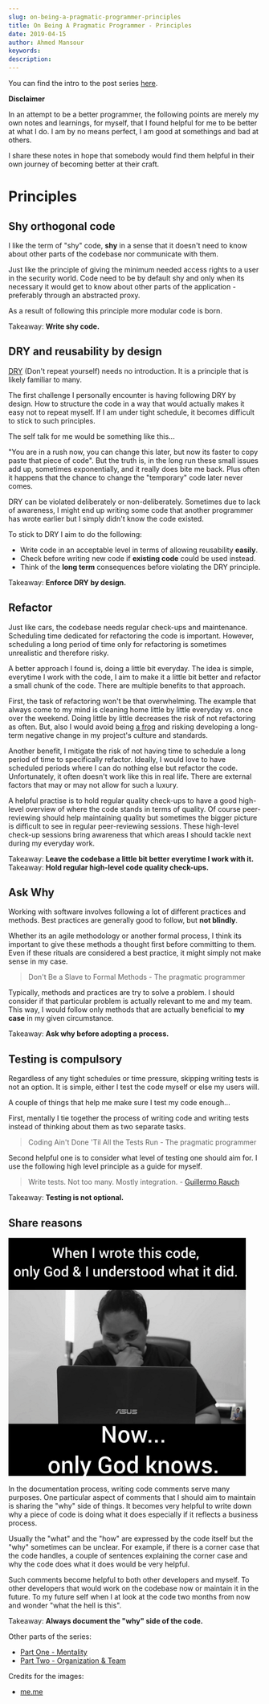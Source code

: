 ```yaml
---
slug: on-being-a-pragmatic-programmer-principles
title: On Being A Pragmatic Programmer - Principles
date: 2019-04-15
author: Ahmed Mansour
keywords:
description:
---
```


You can find the intro to the post series [here](/on-being-a-pragmatic-programmer-intro).

**Disclaimer**

In an attempt to be a better programmer, the following points are merely my own notes and learnings, for myself, that I found helpful for me to be better at what I do. I am by no means perfect, I am good at somethings and bad at others.

I share these notes in hope that somebody would find them helpful in their own journey of becoming better at their craft.

# Principles

## Shy orthogonal code

I like the term of "shy" code, **shy** in a sense that it doesn't need to know about other parts of the codebase nor communicate with them.

Just like the principle of giving the minimum needed access rights to a user in the security world. Code need to be by default shy and only when its necessary it would get to know about other parts of the application - preferably through an abstracted proxy.

As a result of following this principle more modular code is born.

Takeaway: **Write shy code.**

## DRY and reusability by design

[DRY](https://en.wikipedia.org/wiki/Don%27t_repeat_yourself) (Don't repeat yourself) needs no introduction. It is a principle that is likely familiar to many.

The first challenge I personally encounter is having following DRY by design. How to structure the code in a way that would actually makes it easy not to repeat myself. If I am under tight schedule, it becomes difficult to stick to such principles.

The self talk for me would be something like this...

"You are in a rush now, you can change this later, but now its faster to copy paste that piece of code". But the truth is, in the long run these small issues add up, sometimes exponentially, and it really does bite me back. Plus often it happens that the chance to change the "temporary" code later never comes.

DRY can be violated deliberately or non-deliberately. Sometimes due to lack of awareness, I might end up writing some code that another programmer has wrote earlier but I simply didn't know the code existed.

To stick to DRY I aim to do the following:

- Write code in an acceptable level in terms of allowing reusability **easily**.
- Check before writing new code if **existing code** could be used instead.
- Think of the **long term** consequences before violating the DRY principle.

Takeaway: **Enforce DRY by design.**

## Refactor

Just like cars, the codebase needs regular check-ups and maintenance. Scheduling time dedicated for refactoring the code is important. However, scheduling a long period of time only for refactoring is sometimes unrealistic and therefore risky.

A better approach I found is, doing a little bit everyday. The idea is simple, everytime I work with the code, I aim to make it a little bit better and refactor a small chunk of the code. There are multiple benefits to that approach.

First, the task of refactoring won't be that overwhelming. The example that always come to my mind is cleaning home little by little everyday vs. once over the weekend. Doing little by little decreases the risk of not refactoring as often. But, also I would avoid being [a frog](/on-being-a-pragmatic-programmer-organization-and-team#frog) and risking developing a long-term negative change in my project's culture and standards.

Another benefit, I mitigate the risk of not having time to schedule a long period of time to specifically refactor. Ideally, I would love to have scheduled periods where I can do nothing else but refactor the code. Unfortunately, it often doesn't work like this in real life. There are external factors that may or may not allow for such a luxury.

A helpful practise is to hold regular quality check-ups to have a good high-level overview of where the code stands in terms of quality. Of course peer-reviewing should help maintaining quality but sometimes the bigger picture is difficult to see in regular peer-reviewing sessions. These high-level check-up sessions bring awareness that which areas I should tackle next during my everyday work.

Takeaway: **Leave the codebase a little bit better everytime I work with it.**
Takeaway: **Hold regular high-level code quality check-ups.**

## Ask Why

Working with software involves following a lot of different practices and methods. Best practices are generally good to follow, but **not blindly**.

Whether its an agile methodology or another formal process, I think its important to give these methods a thought first before committing to them. Even if these rituals are considered a best practice, it might simply not make sense in my case.

> Don't Be a Slave to Formal Methods - The pragmatic programmer

Typically, methods and practices are try to solve a problem. I should consider if that particular problem is actually relevant to me and my team. This way, I would follow only methods that are actually beneficial to **my case** in my given circumstance.

Takeaway: **Ask why before adopting a process.**

## Testing is compulsory

Regardless of any tight schedules or time pressure, skipping writing tests is not an option. It is simple, either I test the code myself or else my users will.

A couple of things that help me make sure I test my code enough...

First, mentally I tie together the process of writing code and writing tests instead of thinking about them as two separate tasks.

> Coding Ain't Done 'Til All the Tests Run - The pragmatic programmer

Second helpful one is to consider what level of testing one should aim for. I use the following high level principle as a guide for myself.

> Write tests. Not too many. Mostly integration. - [Guillermo Rauch](https://twitter.com/rauchg)

Takeaway: **Testing is not optional.**

## Share reasons

![I don't remember what this piece of code does anymore.](image7.png)

In the documentation process, writing code comments serve many purposes. One particular aspect of comments that I should aim to maintain is sharing the "why" side of things. It becomes very helpful to write down why a piece of code is doing what it does especially if it reflects a business process.

Usually the "what" and the "how" are expressed by the code itself but the "why" sometimes can be unclear. For example, if there is a corner case that the code handles, a couple of sentences explaining the corner case and why the code does what it does would be very helpful.

Such comments become helpful to both other developers and myself. To other developers that would work on the codebase now or maintain it in the future. To my future self when I at look at the code two months from now and wonder "what the hell is this".

Takeaway: **Always document the "why" side of the code.**

Other parts of the series:

- [Part One - Mentality](/on-being-a-pragmatic-programmer-mentality)
- [Part Two - Organization & Team](/on-being-a-pragmatic-programmer-organization-and-team)


Credits for the images:
- [me.me](https://me.me/i/when-wrote-this-code-only-god-l-understood-what-13073974)
